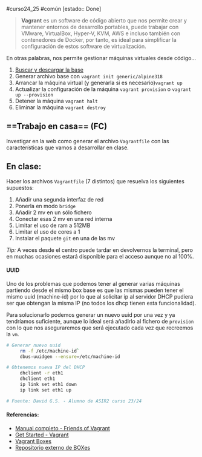 #curso24_25 #común [estado:: Done]


> **Vagrant** es un software de código abierto que nos permite crear y mantener entornos de desarrollo portables, puede trabajar con VMware, VirtualBox, Hyper-V, KVM, AWS e incluso también con contenedores de Docker, por tanto, es ideal para simplificar la configuración de estos software de virtualización.

En otras palabras, nos permite gestionar máquinas virtuales desde código...

1. [Buscar y descargar la base](https://portal.cloud.hashicorp.com/vagrant/discover?query=generic)
2. Generar archivo base con `vagrant init generic/alpine318`
3. Arrancar la máquina virtual (y generarla si es necesario)`vagrant up`
4. Actualizar la configuración de la máquina `vagrant provision` o `vagrant up --provision`
5. Detener la máquina `vagrant halt`
6. Eliminar la máquina `vagrant destroy`


## ==Trabajo en casa== (FC)
Investigar en la web como generar el archivo `Vagrantfile` con las características que vamos a desarrollar en clase.


## En clase:
Hacer los archivos `Vagrantfile` (7 distintos) que resuelva los siguientes supuestos:
1. Añadir una segunda interfaz de red
2. Ponerla en modo `bridge`
3. Añadir 2 mv en un sólo fichero
4. Conectar esas 2 mv en una red interna
5. Limitar el uso de ram a 512MB
6. Limitar el uso de cores a 1
7. Instalar el paquete `git` en una de las mv

*Tip:* A veces desde el centro puede tardar en devolvernos la terminal, pero en muchas ocasiones estará disponible para el acceso aunque no al 100%.



#### UUID
  Uno de los problemas que podemos tener al generar varias máquinas partiendo desde el mismo box base es que las mismas pueden tener el mismo uuid (machine-id) por lo que al solicitar ip al servidor DHCP pudiera ser que obtengan la misma IP (no todos los dhcp tienen esta funcionalidad).

  Para solucionarlo podemos generar un nuevo uuid por una vez y ya tendríamos suficiente, aunque lo ideal será añadirlo al fichero de `provision` con lo que nos aseguraremos que será ejecutado cada vez que recreemos la `vm`.

```bash
# Generar nuevo uuid
     rm -f /etc/machine-id`
     dbus-uuidgen --ensure=/etc/machine-id

# Obtenemos nueva IP del DHCP
     dhclient -r eth1
     dhclient eth1
     ip link set eth1 down
     ip link set eth1 up

# Fuente: David G.S. - Alumno de ASIR2 curso 23/24
```



#### Referencias: 
+ [Manual completo - Friends of Vagrant](https://friendsofvagrant.github.io/v1/docs/boxes.html)
+ [Get Started - Vagrant](https://developer.hashicorp.com/vagrant/tutorials/getting-started)
+ [Vagrant Boxes](https://app.vagrantup.com/boxes/search?provider=virtualbox)
+ [Repositorio externo de BOXes](https://github.com/acntech/vagrant-repository)


